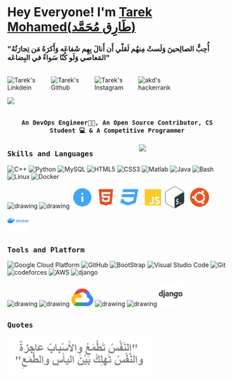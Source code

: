 # Hey Everyone! I'm [Tarek Mohamed(طَارِق مُحَمَّد)](https://github.com/Tareqmohamed)
### "أُحِبُّ الصالِحينَ وَلَستُ مِنهُم لَعَلّي أَن أَنالَ بِهِم شَفاعَه وَأَكرَهُ مَن تِجارَتُهُ المَعاصي وَلَو كُنّا سَواءً في البِضاعَه"
<br>
<a href="https://www.linkedin.com/in/tarek-mohamad-16b725200/">
  <img align="left" alt="Tarek's Linkdein" width="100px" src="https://img.shields.io/badge/Linkedin-0A66C2?style=for-the-badge&logo=Linkedin&logoColor=white" />
</a>
<a href="https://github.com/Tareqmohamed">
  <img align="left" alt="Tarek's Github" width="100px" src="https://img.shields.io/badge/Github-181717?style=for-the-badge&logo=Github&logoColor=white" />
</a>
<a href="https://www.instagram.com/tareqmo7amed/">
  <img align="left" alt="Tarek's Instagram" width="100px" src="https://img.shields.io/badge/Instagram-E4405F?style=for-the-badge&logo=instagram&logoColor=white" />
</a>

<a href="https://codeforces.com/profile/Kng_Bradley">
  <img align="left" alt="akd's hackerrank" width="100px" src="https://img.shields.io/badge/Codeforces-2EC866?style=for-the-badge&logo=Codeforces&logoColor=black" />
</a>

<br><br>
![](https://github.com/amandewatnitrr/amandewatnitrr/blob/main/header_.png)

## <p align="center"><h4 align="center"><samp> An DevOps Engineer👩‍💻, An Open Source Contributor,  CS Student 💻  & A Competitive Programmer </samp></h4></p>
<img align="right" src="https://github.com/Tareqmohamed/Tareqmohamed/blob/main/img/Devops-mario.gif" width="40%"/>



##
<h3><b><samp>Skills and Languages</samp></b></h3>

![C++](https://img.shields.io/badge/C++-00599C?style=flat-square&logo=c%2B%2B&logoColor=white)
![Python](https://img.shields.io/badge/Python-3776AB?style=flat-square&logo=Python&logoColor=white)
![MySQL](https://img.shields.io/badge/MySQL-4479A1?style=flat-square&logo=MySQL&logoColor=white)
![HTML5](https://img.shields.io/badge/HTML5-E34F26?style=flat-square&logo=HTML5&logoColor=white)
![CSS3](https://img.shields.io/badge/CSS3-1572B6?style=flat-square&logo=CSS3&logoColor=white)
![Matlab](https://img.shields.io/badge/MATLAB-800000?style=flat-square&logo=MathWorks&logoColor=white)
![Java](https://img.shields.io/badge/Java-013243?style=flat-square&logo=Java&logoColor=white)
![Bash](https://img.shields.io/badge/Bash-013243?style=flat-square&logo=Bash&logoColor=white)
![Linux](https://img.shields.io/badge/Linux-013243?style=flat-square&logo=Linux&logoColor=white)
![Docker](https://img.shields.io/badge/Docker-013243?style=flat-square&logo=Docker&logoColor=white)


<span>
<img src="https://github.com/amandewatnitrr/amandewatnitrr/blob/main/imgs/python-5.svg" alt="drawing" width="50"/>
<img src="https://github.com/amandewatnitrr/amandewatnitrr/blob/main/imgs/mysql-6.svg" alt="drawing" width="50"/>
<img src="https://github.com/amandewatnitrr/amandewatnitrr/blob/main/imgs/readme.svg" alt="drawing" width="50"/>
<img src="https://github.com/amandewatnitrr/amandewatnitrr/blob/main/imgs/html.svg" alt="drawing" width="50"/>
<img src="https://github.com/amandewatnitrr/amandewatnitrr/blob/main/imgs/css.svg" alt="drawing" width="50"/>
<img src="https://github.com/amandewatnitrr/amandewatnitrr/blob/main/imgs/javascript.svg" alt="drawing" width="50"/>
<img src="https://github.com/Tareqmohamed/Tareqmohamed/blob/main/img/bash.svg" alt="drawing" width="50"/>
<img src="https://github.com/Tareqmohamed/Tareqmohamed/blob/main/img/os-linux.svg" alt="drawing" width="50"/>
<img src="https://github.com/Tareqmohamed/Tareqmohamed/blob/main/img/docker.svg" alt="drawing" width="50"/>
  </span>
    
##
<h3><b><samp>Tools and Platform</samp></b></h3>

![Google Cloud Platform](https://img.shields.io/badge/Google_Cloud-4285F4?style=flat-square&logo=google-cloud&logoColor=white)
![GitHub](https://img.shields.io/badge/GitHub-181717?style=flat-square&logo=github)
![BootStrap](https://img.shields.io/badge/Bootstrap-7952B3?style=flat-square&logo=bootstrap&logoColor=white)
![Visual Studio Code](https://img.shields.io/badge/Visual_Studio_Code-007ACC?style=flat-square&logo=Visual-Studio-Code&logoColor=white)
![Git](https://img.shields.io/badge/Git-F05032?style=flat-square&logo=Git&logoColor=white)
![codeforces](https://img.shields.io/badge/Codeforces-107C10?style=flat-square&logo=codeforces&logoColor=black)
![AWS](https://img.shields.io/badge/Aws-F05032?style=flat-square&logo=amazonaws&logoColor=white)
![django](https://img.shields.io/badge/Django-F05032?style=flat-square&logo=django&logoColor=white)

<span>
<img src="https://github.com/amandewatnitrr/amandewatnitrr/blob/main/imgs/bootstrap-5-1.svg" alt="drawing" width="50"/>
<img src="https://github.com/amandewatnitrr/amandewatnitrr/blob/main/imgs/git-icon.svg" alt="drawing" width="40"/>
<img src="https://github.com/amandewatnitrr/amandewatnitrr/blob/main/imgs/google-cloud-1.svg" alt="drawing" width="50"/>
<img src="https://github.com/amandewatnitrr/amandewatnitrr/blob/main/imgs/hackerrank.svg" alt="drawing" width="50"/>
<img src="https://github.com/amandewatnitrr/amandewatnitrr/blob/main/imgs/visual-studio-code.svg" alt="drawing" width="40"/>
<img src="https://github.com/Tareqmohamed/Tareqmohamed/blob/main/img/django.svg" alt="drawing" width="55"/>
</span>
  

## <p align="left"><h3 align="left"><samp>Quotes</samp></h3></p>
</a>

<a href="https://github.com/Tareqmohamed">
  <img align="center" alt="Tarek Mohamed" width="65%" src="https://github.com/Tareqmohamed/Tareqmohamed/blob/main/img/output-seotoolscentre.png" />
</a>
